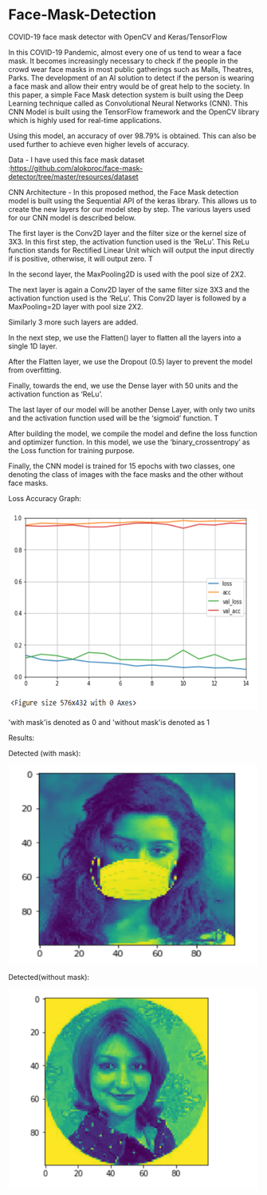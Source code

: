 # Face-Mask-Detection
COVID-19 face mask detector with OpenCV and Keras/TensorFlow

In this COVID-19 Pandemic, almost every one of us tend to wear a face mask. It becomes increasingly necessary to check if the people in the crowd wear face masks in most public gatherings such as Malls, Theatres, Parks. The development of an AI solution to detect if the person is wearing a face mask and allow their entry would be of great help to the society. In this paper, a simple Face Mask detection system is built using the Deep Learning technique called as Convolutional Neural Networks (CNN). This CNN Model is built using the TensorFlow framework and the OpenCV library which is highly used for real-time applications.

Using this model, an accuracy of over 98.79% is obtained. This can also be used further to achieve even higher levels of accuracy.

Data -
I have used this face mask dataset :https://github.com/alokproc/face-mask-detector/tree/master/resources/dataset

CNN Architecture -
In this proposed method, the Face Mask detection model is built using the Sequential API of the keras library. This allows us to create the new layers for our model step by step. The various layers used for our CNN model is described below.

The first layer is the Conv2D layer  and the filter size or the kernel size of 3X3. In this first step, the activation function used is the ‘ReLu’. This ReLu function stands for Rectified Linear Unit which will output the input directly if is positive, otherwise, it will output zero. T

In the second layer, the MaxPooling2D is used with the pool size of 2X2.

The next layer is again a Conv2D layer  of the same filter size 3X3 and the activation function used is the ‘ReLu’. This Conv2D layer is followed by a MaxPooling=2D layer with pool size 2X2.

Similarly 3 more such layers are added.

In the next step, we use the Flatten() layer to flatten all the layers into a single 1D layer.

After the Flatten layer, we use the Dropout (0.5) layer to prevent the model from overfitting.

Finally, towards the end, we use the Dense layer with 50 units and the activation function as ‘ReLu’.

The last layer of our model will be another Dense Layer, with only two units and the activation function used will be the ‘sigmoid’ function. T

After building the model, we compile the model and define the loss function and optimizer function. In this model, we use the ‘binary_crossentropy’ as the Loss function for training purpose.

Finally, the CNN model is trained for 15 epochs with two classes, one denoting the class of images with the face masks and the other without face masks.

Loss Accuracy Graph:
<p align="center">
<img src="https://github.com/Santhoshpsps/Face-Mask-Detection/blob/master/loss.PNG" height="400" width="500">
 </p>
 
 'with mask'is denoted as 0 and 'without mask'is denoted as  1
 
 Results:
 
 Detected (with mask):
 <p align="center">
<img src="https://github.com/Santhoshpsps/Face-Mask-Detection/blob/master/results_yes.PNG" height="400" width="500">
 </p>
 
 Detected(without mask):
 <p align="center">
<img src="https://github.com/Santhoshpsps/Face-Mask-Detection/blob/master/results_no.PNG" height="400" width="500">
 </p>
 
 

